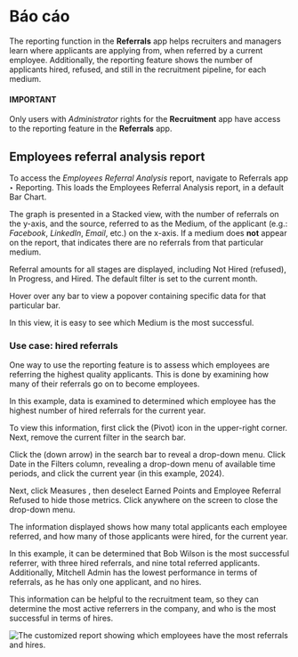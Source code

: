 # Báo cáo

The reporting function in the **Referrals** app helps recruiters and managers learn where applicants
are applying from, when referred by a current employee. Additionally, the reporting feature shows
the number of applicants hired, refused, and still in the recruitment pipeline, for each medium.

#### IMPORTANT
Only users with *Administrator* rights for the **Recruitment** app have access to the reporting
feature in the **Referrals** app.

## Employees referral analysis report

To access the *Employees Referral Analysis* report, navigate to Referrals app ‣
Reporting. This loads the Employees Referral Analysis report, in a default
<i class="fa fa-bar-chart"></i> Bar Chart.

The graph is presented in a <i class="fa fa-database"></i> Stacked view, with the number of
referrals on the y-axis, and the source, referred to as the Medium, of the applicant
(e.g.: *Facebook*, *LinkedIn*, *Email*, etc.) on the x-axis. If a medium does **not** appear on the
report, that indicates there are no referrals from that particular medium.

Referral amounts for all stages are displayed, including Not Hired (refused),
In Progress, and Hired. The default filter is set to the current month.

Hover over any bar to view a popover containing specific data for that particular bar.

In this view, it is easy to see which Medium is the most successful.

### Use case: hired referrals

One way to use the reporting feature is to assess which employees are referring the highest quality
applicants. This is done by examining how many of their referrals go on to become employees.

In this example, data is examined to determined which employee has the highest number of hired
referrals for the current year.

To view this information, first click the <i class="oi oi-view-pivot"></i> (Pivot) icon in the
upper-right corner. Next, remove the current filter in the search bar.

Click the <i class="fa fa-caret-down"></i> (down arrow) in the search bar to reveal a drop-down
menu. Click Date in the <i class="fa fa-filter"></i> Filters column, revealing a
drop-down menu of available time periods, and click the current year (in this example,
2024).

Next, click Measures <i class="fa fa-caret-down"></i>, then deselect Earned Points and
Employee Referral Refused to hide those metrics. Click anywhere on the screen to close
the drop-down menu.

The information displayed shows how many total applicants each employee referred, and how many of
those applicants were hired, for the current year.

In this example, it can be determined that Bob Wilson is the most successful referrer,
with three hired referrals, and nine total referred applicants. Additionally, Mitchell
Admin has the lowest performance in terms of referrals, as he has only one applicant, and no hires.

This information can be helpful to the recruitment team, so they can determine the most active
referrers in the company, and who is the most successful in terms of hires.

![The customized report showing which employees have the most referrals and hires.](applications/hr/referrals/reporting/employee-counts.png)
